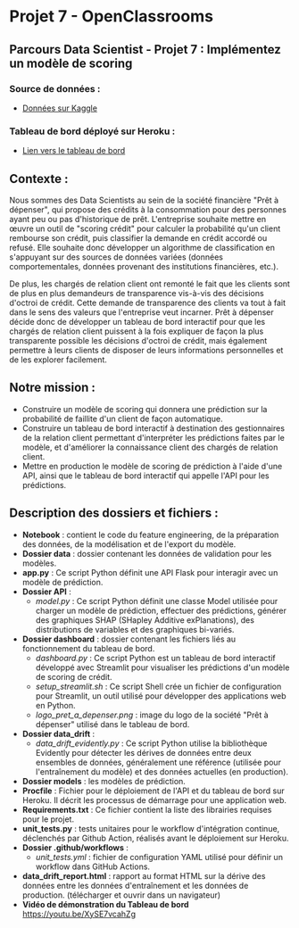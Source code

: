 # Projet 7 - OpenClassrooms

## Parcours Data Scientist - Projet 7 : Implémentez un modèle de scoring

### Source de données :
- [Données sur Kaggle](https://www.kaggle.com/c/home-credit-default-risk/data)

### Tableau de bord déployé sur Heroku :
- [Lien vers le tableau de bord](https://testyihanscoring1-94660854c600.herokuapp.com/)

## Contexte :

Nous sommes des Data Scientists au sein de la société financière "Prêt à dépenser", qui propose des crédits à la consommation pour des personnes ayant peu ou pas d'historique de prêt. L'entreprise souhaite mettre en œuvre un outil de "scoring crédit" pour calculer la probabilité qu'un client rembourse son crédit, puis classifier la demande en crédit accordé ou refusé. Elle souhaite donc développer un algorithme de classification en s'appuyant sur des sources de données variées (données comportementales, données provenant des institutions financières, etc.).

De plus, les chargés de relation client ont remonté le fait que les clients sont de plus en plus demandeurs de transparence vis-à-vis des décisions d'octroi de crédit. Cette demande de transparence des clients va tout à fait dans le sens des valeurs que l'entreprise veut incarner. Prêt à dépenser décide donc de développer un tableau de bord interactif pour que les chargés de relation client puissent à la fois expliquer de façon la plus transparente possible les décisions d'octroi de crédit, mais également permettre à leurs clients de disposer de leurs informations personnelles et de les explorer facilement.

## Notre mission :

- Construire un modèle de scoring qui donnera une prédiction sur la probabilité de faillite d'un client de façon automatique.
- Construire un tableau de bord interactif à destination des gestionnaires de la relation client permettant d'interpréter les prédictions faites par le modèle, et d'améliorer la connaissance client des chargés de relation client.
- Mettre en production le modèle de scoring de prédiction à l'aide d'une API, ainsi que le tableau de bord interactif qui appelle l'API pour les prédictions.

## Description des dossiers et fichiers :

- **Notebook** : contient le code du feature engineering, de la préparation des données, de la modélisation et de l'export du modèle.
- **Dossier data** : dossier contenant les données de validation pour les modèles.
- **app.py** : Ce script Python définit une API Flask pour interagir avec un modèle de prédiction.
- **Dossier API** : 
  - *model.py* : Ce script Python définit une classe Model utilisée pour charger un modèle de prédiction, effectuer des prédictions, générer des graphiques SHAP (SHapley Additive exPlanations), des distributions de variables et des graphiques bi-variés.
- **Dossier dashboard** : dossier contenant les fichiers liés au fonctionnement du tableau de bord.
  - *dashboard.py* : Ce script Python est un tableau de bord interactif développé avec Streamlit pour visualiser les prédictions d'un modèle de scoring de crédit.
  - *setup_streamlit.sh* : Ce script Shell crée un fichier de configuration pour Streamlit, un outil utilisé pour développer des applications web en Python.
  - *logo_pret_a_depenser.png* : image du logo de la société "Prêt à dépenser" utilisé dans le tableau de bord.
- **Dossier data_drift** : 
  - *data_drift_evidently.py* : Ce script Python utilise la bibliothèque Evidently pour détecter les dérives de données entre deux ensembles de données, généralement une référence (utilisée pour l'entraînement du modèle) et des données actuelles (en production).
- **Dossier models** : les modèles de prédiction.
- **Procfile** : Fichier pour le déploiement de l'API et du tableau de bord sur Heroku. Il décrit les processus de démarrage pour une application web.
- **Requirements.txt** : Ce fichier contient la liste des librairies requises pour le projet.
- **unit_tests.py** : tests unitaires pour le workflow d'intégration continue, déclenchés par Github Action, réalisés avant le déploiement sur Heroku.
- **Dossier .github/workflows** :
  - *unit_tests.yml* : fichier de configuration YAML utilisé pour définir un workflow dans GitHub Actions. 
- **data_drift_report.html** : rapport au format HTML sur la dérive des données entre les données d'entraînement et les données de production. (télécharger et ouvrir dans un navigateur)
- **Vidéo de démonstration du Tableau de bord**
  https://youtu.be/XySE7vcahZg
